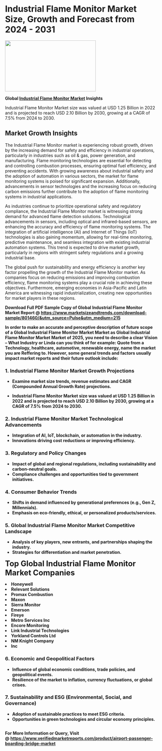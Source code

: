 <H1>Industrial Flame Monitor Market Size, Growth and Forecast from 2024 - 2031</H1><img class="aligncenter size-medium wp-image-584254" src="https://thirdeyenews.in/wp-content/uploads/2024/09/Global-Market-Research-300x168.jpeg" alt="" width="300" height="168" /><p><strong>Global&nbsp;<a href="https://www.marketsizeandtrends.com/download-sample/801460/&amp;utm_source=Pulse&amp;utm_medium=215">Industrial Flame Monitor Market</a> Insights</strong></p><p>Industrial Flame Monitor Market size was valued at USD 1.25 Billion in 2022 and is projected to reach USD 2.10 Billion by 2030, growing at a CAGR of 7.5% from 2024 to 2030.</p><p><h2>Market Growth Insights</h2> <p>The Industrial Flame Monitor market is experiencing robust growth, driven by the increasing demand for safety and efficiency in industrial operations, particularly in industries such as oil & gas, power generation, and manufacturing. Flame monitoring technologies are essential for detecting and controlling combustion processes, ensuring optimal fuel efficiency, and preventing accidents. With growing awareness about industrial safety and the adoption of automation in various sectors, the market for flame monitoring systems is poised for significant expansion. Additionally, advancements in sensor technologies and the increasing focus on reducing carbon emissions further contribute to the adoption of flame monitoring systems in industrial applications.</p> <p><strong></strong></p> <p>As industries continue to prioritize operational safety and regulatory compliance, the Industrial Flame Monitor market is witnessing strong demand for advanced flame detection solutions. Technological advancements in sensors, including optical and infrared-based sensors, are enhancing the accuracy and efficiency of flame monitoring systems. The integration of artificial intelligence (AI) and Internet of Things (IoT) technologies is also gaining momentum, allowing for real-time monitoring, predictive maintenance, and seamless integration with existing industrial automation systems. This trend is expected to drive market growth, particularly in regions with stringent safety regulations and a growing industrial base.</p> <p>The global push for sustainability and energy efficiency is another key factor propelling the growth of the Industrial Flame Monitor market. As companies focus on reducing emissions and improving combustion efficiency, flame monitoring systems play a crucial role in achieving these objectives. Furthermore, emerging economies in Asia-Pacific and Latin America are witnessing rapid industrialization, creating new opportunities for market players in these regions.</p> <p><strong></p><p><span class=""><strong>Download Full PDF Sample Copy of Global Industrial Flame Monitor Market Report</strong> @ <a href="https://www.marketsizeandtrends.com/download-sample/801460/&amp;utm_source=Pulse&amp;utm_medium=215" target="_blank">https://www.marketsizeandtrends.com/download-sample/801460/&amp;utm_source=Pulse&amp;utm_medium=215</a></span></p><p>In order to make an accurate and perceptive description of future scope of a Global&nbsp;Industrial Flame Monitor Market Market as Global&nbsp;Industrial Flame Monitor Market Market of 2025, you need to describe a clear Vision &ndash; What Industry or Linda can you think of for example: Quote from a Technology, healthcare, automotive, renewable energy, name the market you are Reffering to. However, some general trends and factors usually impact market reports and their future outlook include:</p><h3>1.&nbsp;<strong>Industrial Flame Monitor Market Growth Projections</strong></h3><ul><li>Examine market size trends, revenue estimates and CAGR (Compounded Annual Growth Rate) projections.</li><li><p>Industrial Flame Monitor Market size was valued at USD 1.25 Billion in 2022 and is projected to reach USD 2.10 Billion by 2030, growing at a CAGR of 7.5% from 2024 to 2030.</p></li></ul><h3>2.&nbsp;<strong>Industrial Flame Monitor Market Technological Advancements</strong></h3><ul><li>Integration of AI, IoT, blockchain, or automation in the industry.</li><li>Innovations driving cost reductions or improving efficiency.</li></ul><h3>3.&nbsp;<strong>Regulatory and Policy Changes</strong></h3><ul><li>Impact of global and regional regulations, including sustainability and carbon-neutral goals.</li><li>Compliance challenges and opportunities tied to government initiatives.</li></ul><h3>4.&nbsp;<strong>Consumer Behavior Trends</strong></h3><ul><li>Shifts in demand influenced by generational preferences (e.g., Gen Z, Millennials).</li><li>Emphasis on eco-friendly, ethical, or personalized products/services.</li></ul><h3>5.&nbsp;<strong>Global Industrial Flame Monitor Market Competitive Landscape</strong></h3><ul><li>Analysis of key players, new entrants, and partnerships shaping the industry.</li><li>Strategies for differentiation and market penetration.</li></ul><p data-pm-slice="1 1 []"><span style="color: inherit; font-family: inherit; font-size: 25px;">Top Global Industrial Flame Monitor Market Companies</span></p><div class="" data-test-id=""><p><li>Honeywell</li><li> Relevant Solutions</li><li> Promax Combustion</li><li> Maxon</li><li> Sierra Monitor</li><li> Emerson</li><li> Fireye</li><li> Metro Services Inc</li><li> Encore Monitoring</li><li> Link Industrial Technologies</li><li> Yorkland Controls Ltd</li><li> NM Knight Company</li><li> Inc</li></p></div><h3>6.&nbsp;<strong>Economic and Geopolitical Factors</strong></h3><ul><li>Influence of global economic conditions, trade policies, and geopolitical events.</li><li>Resilience of the market to inflation, currency fluctuations, or global crises.</li></ul><h3>7.&nbsp;<strong>Sustainability and ESG (Environmental, Social, and Governance)</strong></h3><ul><li>Adoption of sustainable practices to meet ESG criteria.</li><li>Opportunities in green technologies and circular economy principles.</li></ul><h2><strong style="font-size: 14px;">For More Information or Query, Visit @&nbsp;</strong><a style="background-color: #ffffff; font-size: 14px;" href="https://www.marketsizeandtrends.com/report/industrial-flame-monitor-market/" target="_blank">https://www.verifiedmarketreports.com/product/airport-passenger-boarding-bridge-market</a></h2>
